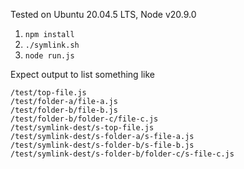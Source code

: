 Tested on Ubuntu 20.04.5 LTS, Node v20.9.0

1. `npm install`
2. `./symlink.sh`
3. `node run.js`

Expect output to list something like

```
/test/top-file.js
/test/folder-a/file-a.js
/test/folder-b/file-b.js
/test/folder-b/folder-c/file-c.js
/test/symlink-dest/s-top-file.js
/test/symlink-dest/s-folder-a/s-file-a.js
/test/symlink-dest/s-folder-b/s-file-b.js
/test/symlink-dest/s-folder-b/folder-c/s-file-c.js
```
